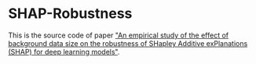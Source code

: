 # SHAP-Robustness

This is the source code of paper ["An empirical study of the effect of background data size on the robustness of SHapley Additive exPlanations (SHAP) for deep learning models"]().
